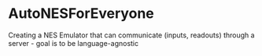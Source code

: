 # AutoNESForEveryone
Creating a NES Emulator that can communicate (inputs, readouts) through a server - goal is to be language-agnostic
